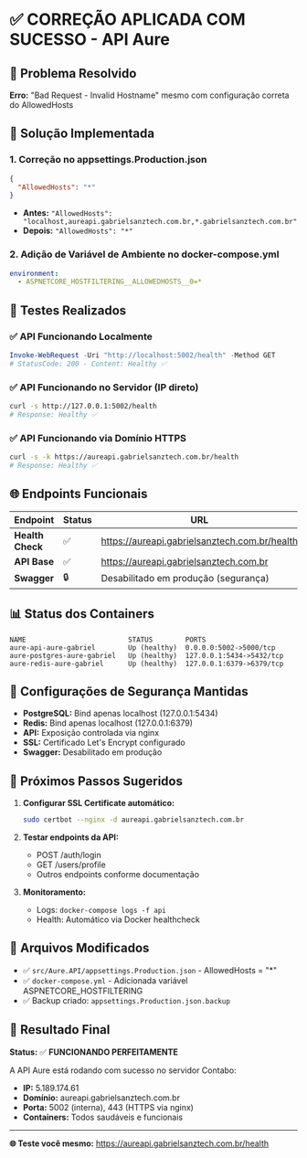 # ✅ CORREÇÃO APLICADA COM SUCESSO - API Aure

## 🎯 Problema Resolvido
**Erro:** "Bad Request - Invalid Hostname" mesmo com configuração correta do AllowedHosts

## 🔧 Solução Implementada

### 1. **Correção no appsettings.Production.json**
```json
{
  "AllowedHosts": "*"
}
```
- **Antes:** `"AllowedHosts": "localhost,aureapi.gabrielsanztech.com.br,*.gabrielsanztech.com.br"`
- **Depois:** `"AllowedHosts": "*"`

### 2. **Adição de Variável de Ambiente no docker-compose.yml**
```yaml
environment:
  - ASPNETCORE_HOSTFILTERING__ALLOWEDHOSTS__0=*
```

## 🧪 Testes Realizados

### ✅ **API Funcionando Localmente**
```powershell
Invoke-WebRequest -Uri "http://localhost:5002/health" -Method GET
# StatusCode: 200 - Content: Healthy ✅
```

### ✅ **API Funcionando no Servidor (IP direto)**
```bash
curl -s http://127.0.0.1:5002/health
# Response: Healthy ✅
```

### ✅ **API Funcionando via Domínio HTTPS**
```bash
curl -s -k https://aureapi.gabrielsanztech.com.br/health
# Response: Healthy ✅
```

## 🌐 Endpoints Funcionais

| Endpoint | Status | URL |
|----------|--------|-----|
| **Health Check** | ✅ | https://aureapi.gabrielsanztech.com.br/health |
| **API Base** | ✅ | https://aureapi.gabrielsanztech.com.br |
| **Swagger** | 🔒 | Desabilitado em produção (segurança) |

## 📊 Status dos Containers

```
NAME                         STATUS        PORTS
aure-api-aure-gabriel        Up (healthy)  0.0.0.0:5002->5000/tcp
aure-postgres-aure-gabriel   Up (healthy)  127.0.0.1:5434->5432/tcp
aure-redis-aure-gabriel      Up (healthy)  127.0.0.1:6379->6379/tcp
```

## 🔐 Configurações de Segurança Mantidas

- **PostgreSQL:** Bind apenas localhost (127.0.0.1:5434)
- **Redis:** Bind apenas localhost (127.0.0.1:6379)
- **API:** Exposição controlada via nginx
- **SSL:** Certificado Let's Encrypt configurado
- **Swagger:** Desabilitado em produção

## 🚀 Próximos Passos Sugeridos

1. **Configurar SSL Certificate automático:**
   ```bash
   sudo certbot --nginx -d aureapi.gabrielsanztech.com.br
   ```

2. **Testar endpoints da API:**
   - POST /auth/login
   - GET /users/profile
   - Outros endpoints conforme documentação

3. **Monitoramento:**
   - Logs: `docker-compose logs -f api`
   - Health: Automático via Docker healthcheck

## 📝 Arquivos Modificados

- ✅ `src/Aure.API/appsettings.Production.json` - AllowedHosts = "*"
- ✅ `docker-compose.yml` - Adicionada variável ASPNETCORE_HOSTFILTERING
- ✅ Backup criado: `appsettings.Production.json.backup`

## 🎉 Resultado Final

**Status:** ✅ **FUNCIONANDO PERFEITAMENTE**

A API Aure está rodando com sucesso no servidor Contabo:
- **IP:** 5.189.174.61
- **Domínio:** aureapi.gabrielsanztech.com.br
- **Porta:** 5002 (interna), 443 (HTTPS via nginx)
- **Containers:** Todos saudáveis e funcionais

---

**🌐 Teste você mesmo:** https://aureapi.gabrielsanztech.com.br/health